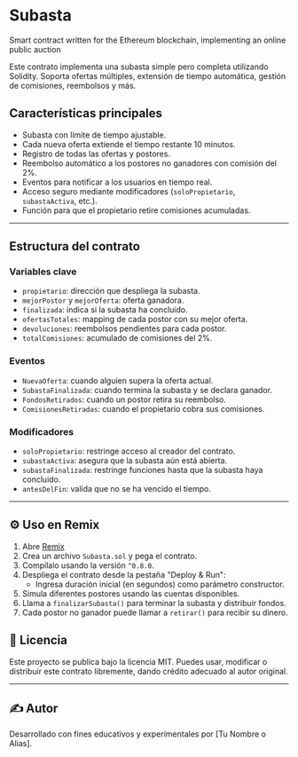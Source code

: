 # Subasta
Smart contract written for the Ethereum blockchain, implementing an online public auction

Este contrato implementa una subasta simple pero completa utilizando Solidity. Soporta ofertas múltiples, extensión de tiempo automática, gestión de comisiones, reembolsos y más.

## Características principales

- Subasta con límite de tiempo ajustable.
- Cada nueva oferta extiende el tiempo restante 10 minutos.
- Registro de todas las ofertas y postores.
- Reembolso automático a los postores no ganadores con comisión del 2%.
- Eventos para notificar a los usuarios en tiempo real.
- Acceso seguro mediante modificadores (`soloPropietario`, `subastaActiva`, etc.).
- Función para que el propietario retire comisiones acumuladas.

---

## Estructura del contrato

### Variables clave
- `propietario`: dirección que despliega la subasta.
- `mejorPostor` y `mejorOferta`: oferta ganadora.
- `finalizada`: indica si la subasta ha concluido.
- `ofertasTotales`: mapping de cada postor con su mejor oferta.
- `devoluciones`: reembolsos pendientes para cada postor.
- `totalComisiones`: acumulado de comisiones del 2%.

### Eventos
- `NuevaOferta`: cuando alguien supera la oferta actual.
- `SubastaFinalizada`: cuando termina la subasta y se declara ganador.
- `FondosRetirados`: cuando un postor retira su reembolso.
- `ComisionesRetiradas`: cuando el propietario cobra sus comisiones.

### Modificadores
- `soloPropietario`: restringe acceso al creador del contrato.
- `subastaActiva`: asegura que la subasta aún está abierta.
- `subastaFinalizada`: restringe funciones hasta que la subasta haya concluido.
- `antesDelFin`: valida que no se ha vencido el tiempo.

---

## ⚙️ Uso en Remix

1. Abre [Remix](https://remix.ethereum.org)
2. Crea un archivo `Subasta.sol` y pega el contrato.
3. Compílalo usando la versión `^0.8.0`.
4. Despliega el contrato desde la pestaña "Deploy & Run":
   - Ingresa duración inicial (en segundos) como parámetro constructor.
5. Simula diferentes postores usando las cuentas disponibles.
6. Llama a `finalizarSubasta()` para terminar la subasta y distribuir fondos.
7. Cada postor no ganador puede llamar a `retirar()` para recibir su dinero.


## 📄 Licencia

Este proyecto se publica bajo la licencia MIT. Puedes usar, modificar o distribuir este contrato libremente, dando crédito adecuado al autor original.

---

## ✍️ Autor

Desarrollado con fines educativos y experimentales por [Tu Nombre o Alias].


